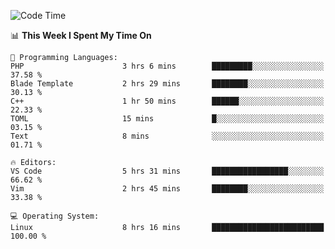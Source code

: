 <!-- [![Top Langs](https://github-readme-stats.vercel.app/api/top-langs/?username=gagahsyuja&theme=dracula&hide_border=true&border_radius=7)](https://github.com/anuraghazra/github-readme-stats) -->

<!--START_SECTION:waka-->
![Code Time](http://img.shields.io/badge/Code%20Time-135%20hrs%2014%20mins-blue)

📊 **This Week I Spent My Time On** 

```text
💬 Programming Languages: 
PHP                      3 hrs 6 mins        █████████░░░░░░░░░░░░░░░░   37.58 % 
Blade Template           2 hrs 29 mins       ████████░░░░░░░░░░░░░░░░░   30.13 % 
C++                      1 hr 50 mins        ██████░░░░░░░░░░░░░░░░░░░   22.33 % 
TOML                     15 mins             █░░░░░░░░░░░░░░░░░░░░░░░░   03.15 % 
Text                     8 mins              ░░░░░░░░░░░░░░░░░░░░░░░░░   01.71 % 

🔥 Editors: 
VS Code                  5 hrs 31 mins       █████████████████░░░░░░░░   66.62 % 
Vim                      2 hrs 45 mins       ████████░░░░░░░░░░░░░░░░░   33.38 % 

💻 Operating System: 
Linux                    8 hrs 16 mins       █████████████████████████   100.00 % 
```


<!--END_SECTION:waka-->
